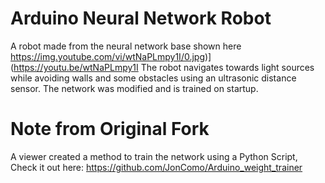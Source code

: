# Arduino Neural Network Robot
A robot made from the neural network base shown here https://img.youtube.com/vi/wtNaPLmpy1I/0.jpg)](https://youtu.be/wtNaPLmpy1I
The robot navigates towards light sources while avoiding walls and some obstacles using an ultrasonic distance sensor.
The network was modified and is trained on startup.

# Note from Original Fork
A viewer created a method to train the network using a Python Script, Check it out here: https://github.com/JonComo/Arduino_weight_trainer

